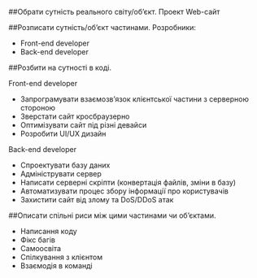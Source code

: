 ##Обрати сутність реального світу/об’єкт.
Проект Web-сайт

##Розписати сутність/об’єкт частинами.
Розробники:
- Front-end developer
- Back-end developer

##Розбити на сутності в коді.

Front-end developer
- Запрограмувати взаємозв’язок клієнтської частини з серверною стороною
- Зверстати сайт кросбраузерно 
- Оптимізувати сайт під різні девайси
- Розробити UI/UX дизайн

Back-end developer
- Спроектувати базу даних
- Адмініструвати сервер
- Написати серверні скріпти (конвертація файлів, зміни в базу)
- Автоматизувати процес збору інформації про користувачів
- Захистити сайт від злому та DoS/DDoS атак

##Описати спільні риси між цими частинами чи об’єктами.
- Написання коду
- Фікс багів
- Самоосвіта
- Спілкування з клієнтом
- Взаємодія в команді